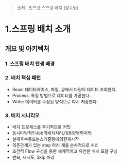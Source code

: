 > 출처 : 인프런 스프링 배치 (장수원)

# 1.스프링 배치 소개
## 개요 및 아키텍처
### 1. 스프링 배치 탄생 배경

### 2. 배치 핵심 패턴
- Read: 데이터베이스, 파일, 큐에서 다량의 데이터 조회한다.
- Process: 특정 방법으로 데이터를 가공한다.
- Write: 데이터를 수정된 양식으로 다시 저장한다.

### 3. 배치 시나리오
- 배치 프로세스를 주기적으로 커밋
- 동시다발적인Job의배치처리,대용량병렬처리
- 실패후수동또는스케줄링에의한재시작
- 의존관계가 있는 step 여러 개를 순차적으로 처리
- 조건적 Flow 구성을 통한 체계적이고 유연한 배치 모델 구성
- 반복, 재시도, Skip 처리

